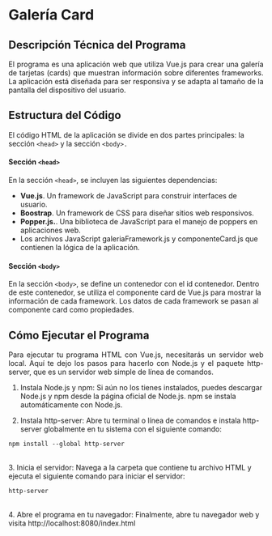 # Galería Card

## Descripción Técnica del Programa
<p align="justify">El programa es una aplicación web que utiliza Vue.js para crear una galería de tarjetas (cards) que muestran información sobre diferentes frameworks. La aplicación está diseñada para ser responsiva y se adapta al tamaño de la pantalla del dispositivo del usuario.</p>

## Estructura del Código
El código HTML de la aplicación se divide en dos partes principales: la sección ``<head>`` y la sección ``<body>.``

#### Sección ``<head>``</br>
En la sección ``<head>``, se incluyen las siguientes dependencias:
<ul>
<li><b>Vue.js</b>. Un framework de JavaScript para construir interfaces de usuario.</li>
<li><b>Boostrap</b>. Un framework de CSS para diseñar sitios web responsivos.</li>
<li><b>Popper.js.</b>. Una biblioteca de JavaScript para el manejo de poppers en aplicaciones web.</li>
<li>Los archivos JavaScript galeriaFramework.js y componenteCard.js que contienen la lógica de la aplicación.</li>
</ul>

#### Sección ``<body>``</br>
En la sección ``<body>``, se define un contenedor con el id contenedor. Dentro de este contenedor, se utiliza el componente card de Vue.js para mostrar la información de cada framework. Los datos de cada framework se pasan al componente card como propiedades.

## Cómo Ejecutar el Programa
<p align="justify">Para ejecutar tu programa HTML con Vue.js, necesitarás un servidor web local. Aquí te dejo los pasos para hacerlo con Node.js y el paquete http-server, que es un servidor web simple de línea de comandos.</p>

1. Instala Node.js y npm: Si aún no los tienes instalados, puedes descargar Node.js y npm desde la página oficial de Node.js. npm se instala automáticamente con Node.js.

2. Instala http-server: Abre tu terminal o línea de comandos e instala http-server globalmente en tu sistema con el siguiente comando:
````
npm install --global http-server
````
</br>
3. Inicia el servidor: Navega a la carpeta que contiene tu archivo HTML y ejecuta el siguiente comando para iniciar el servidor:


````
http-server
````
</br>
4. Abre el programa en tu navegador: Finalmente, abre tu navegador web y visita http://localhost:8080/index.html
